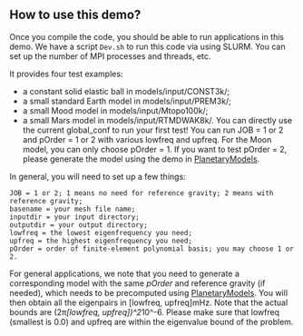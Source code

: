 ## How to use this demo? 

Once you compile the code, you should be able to run applications in this demo. 
We have a script `Dev.sh` to run this code via using SLURM. 
You can set up the number of MPI processes and threads, etc. 

It provides four test examples: 
- a constant solid elastic ball in models/input/CONST3k/; 
- a small standard Earth model in models/input/PREM3k/; 
- a small Mood model in models/input/Mtopo100k/; 
- a small Mars model in models/input/RTMDWAK8k/. 
You can directly use the current global_conf to run your first test! 
You can run JOB = 1 or 2 and pOrder = 1 or 2 with various lowfreq and upfreq.
For the Moon model, you can only choose pOrder = 1. If you want to test pOrder = 2, 
please generate the model using the demo in  [PlanetaryModels](https://github.com/js1019/PlanetaryModels).

In general, you will need to set up a few things:
~~~ 
JOB = 1 or 2; 1 means no need for reference gravity; 2 means with reference gravity;
basename = your mesh file name; 
inputdir = your input directory; 
outputdir = your output directory;
lowfreq = the lowest eigenfrequency you need;
upfreq = the highest eigenfrequency you need;
pOrder = order of finite-element polynomial basis; you may choose 1 or 2. 
~~~

For general applications, we note that you need to generate a corresponding model with the same _pOrder_ 
and reference gravity (if needed), which needs to be precomputed using [PlanetaryModels](https://github.com/js1019/PlanetaryModels). 
You will then obtain all the eigenpairs in [lowfreq, upfreq]mHz. 
Note that the actual bounds are (2&pi;*[lowfreq, upfreq])^2*10^-6. 
Please make sure that lowfreq (smallest is 0.0) and upfreq 
are within the eigenvalue bound of the problem. 


